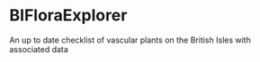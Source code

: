# BIFloraExplorer
An up to date checklist of vascular plants on the British Isles with associated data
